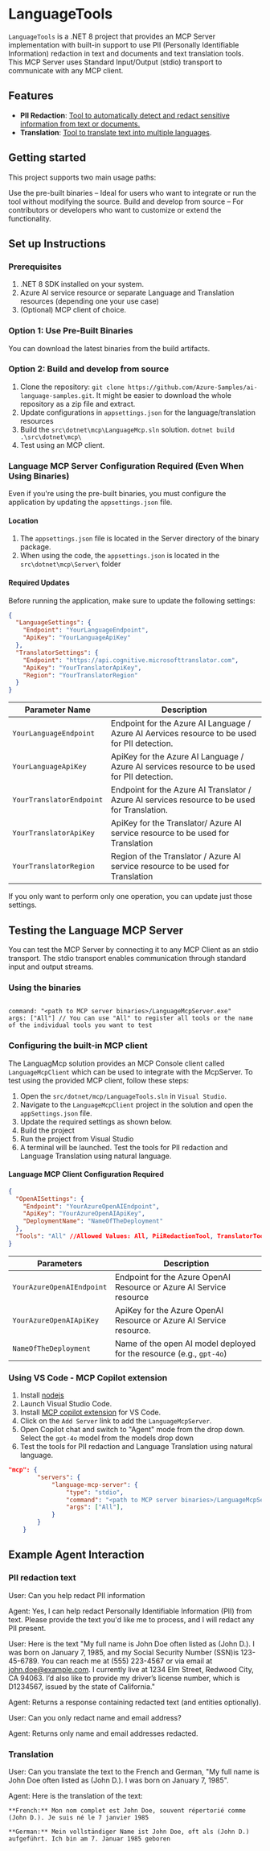# LanguageTools  

`LanguageTools` is a .NET 8 project that provides an MCP Server implementation with built-in support to use PII (Personally Identifiable Information) redaction in text and documents and text translation tools.  
This MCP Server uses Standard Input/Output (stdio) transport to communicate with any MCP client.

## Features

- **PII Redaction**: [Tool to automatically detect and redact sensitive information from text or documents.](https://learn.microsoft.com/en-us/azure/ai-services/language-service/personally-identifiable-information/overview?tabs=text-pii)
- **Translation**: [Tool to translate text into multiple languages](https://learn.microsoft.com/en-us/azure/ai-services/translator/overview).

## Getting started

This project supports two main usage paths:

Use the pre-built binaries – Ideal for users who want to integrate or run the tool without modifying the source.
Build and develop from source – For contributors or developers who want to customize or extend the functionality.

## Set up Instructions

### Prerequisites  

1. .NET 8 SDK installed on your system.  
1. Azure AI service resource or separate Language and Translation resources (depending one your use case)
1. (Optional) MCP client of choice.

### Option 1: Use Pre-Built Binaries

You can download the latest binaries from the build artifacts.

### Option 2: Build and develop from source

1. Clone the repository: `git clone https://github.com/Azure-Samples/ai-language-samples.git`. It might be easier to download the whole repository as a zip file and extract.
1. Update configurations in `appsettings.json` for the language/translation resources
1. Build the `src\dotnet\mcp\LanguageMcp.sln` solution. `dotnet build .\src\dotnet\mcp\`
1. Test using an MCP client.

### Language MCP Server Configuration Required (Even When Using Binaries)

Even if you're using the pre-built binaries, you must configure the application by updating the `appsettings.json` file.

#### Location

1. The `appsettings.json` file is located in the Server directory of the binary package.
1. When using the code, the `appsettings.json` is located in the `src\dotnet\mcp\Server\` folder

#### Required Updates

Before running the application, make sure to update the following settings:

```json
{
  "LanguageSettings": {
    "Endpoint": "YourLanguageEndpoint",
    "ApiKey": "YourLanguageApiKey"
  },
  "TranslatorSettings": {
    "Endpoint": "https://api.cognitive.microsofttranslator.com",
    "ApiKey": "YourTranslatorApiKey",
    "Region": "YourTranslatorRegion"
  }
}
```

| Parameter Name                         | Description                                                       |
|----------------------------------------|-------------------------------------------------------------------|
| `YourLanguageEndpoint`                 | Endpoint for the Azure AI Language / Azure AI Aervices resource to be used for PII detection.  |
| `YourLanguageApiKey`                   | ApiKey for the Azure AI Language / Azure AI services resource  to be used for PII detection.|
| `YourTranslatorEndpoint`                   | Endpoint for the Azure AI Translator / Azure AI services resource  to be used for Translation.               |
| `YourTranslatorApiKey`                     | ApiKey for the Translator/ Azure AI service resource to be used for Translation          |
| `YourTranslatorRegion`                     | Region of the Translator / Azure AI service resource to be used for Translation         |

If you only want to perform only one operation, you can update just those settings.

## Testing the Language MCP Server

You can test the MCP Server by connecting it to any MCP Client as an stdio transport. The stdio transport enables communication through standard input and output streams.

### Using the binaries

```dotnetcli

command: "<path to MCP server binaries>/LanguageMcpServer.exe"
args: ["All"] // You can use "All" to register all tools or the name of the individual tools you want to test

```

### Configuring the built-in MCP client

The LanguagMcp solution provides an MCP Console client called `LanguageMcpClient` which can be used to integrate with the McpServer. To test using the provided MCP client, follow these steps:

1. Open the `src/dotnet/mcp/LanguageTools.sln` in `Visual Studio`.
1. Navigate to the `LanguageMcpClient` project in the solution and open the `appSettings.json` file.
1. Update the required settings as shown below.
1. Build the project
1. Run the project from Visual Studio
1. A terminal will be launched. Test the tools for PII redaction and Language Translation using natural language.

#### Language MCP Client Configuration Required

```json
{
  "OpenAISettings": {
    "Endpoint": "YourAzureOpenAIEndpoint",
    "ApiKey": "YourAzureOpenAIApiKey",
    "DeploymentName": "NameOfTheDeployment"
  },
  "Tools": "All" //Allowed Values: All, PiiRedactionTool, TranslatorTool
}
```

| Parameters                             | Description                                                         |
|----------------------------------------|---------------------------------------------------------------------|
| `YourAzureOpenAIEndpoint`              | Endpoint for the Azure OpenAI Resource or Azure AI Service resource |
| `YourAzureOpenAIApiKey`                | ApiKey for the Azure OpenAI Resource or Azure AI Service resource.  |
| `NameOfTheDeployment`                  | Name of the open AI model deployed for the resource (e.g., `gpt-4o`)|

### Using VS Code - MCP Copilot extension

1. Install [nodejs](https://nodejs.org/en/download/)
1. Launch Visual Studio Code.
1. Install [MCP copilot extension](https://code.visualstudio.com/docs/copilot/chat/mcp-servers?wt.md_id=AZ-MVP-5004796#_enable-mcp-support-in-vs-code) for VS Code.
1. Click on the `Add Server` link to add the `LanguageMcpServer`.
1. Open Copilot chat and switch to "Agent" mode from the drop down. Select the `gpt-4o` model from the models drop down
1. Test the tools for PII redaction and Language Translation using natural language.

```json
"mcp": {
        "servers": {
            "language-mcp-server": {
                "type": "stdio",
                "command": "<path to MCP server binaries>/LanguageMcpServer.exe",
                "args": ["All"],
            }
        }
    }
```

## Example Agent Interaction

### PII redaction text

User: Can you help redact PII information

Agent: Yes, I can help redact Personally Identifiable Information (PII) from text. Please provide the text you'd like me to process, and I will redact any PII present.

User: Here is the text "My full name is John Doe often listed as (John D.). I was born on January 7, 1985, and my Social Security Number (SSN)is 123-45-6789. You can reach me at (555) 223-4567 or via email at john.doe@example.com. I currently live at 1234 Elm Street, Redwood City, CA 94063. I’d also like to provide my driver’s license number, which is D1234567, issued by the state of California."

Agent: Returns a response containing redacted text (and entities optionally).

User: Can you only redact name and email address?

Agent: Returns only name and email addresses redacted.

### Translation

User: Can you translate the text to the French and German, "My full name is John Doe often listed as (John D.). I was born on January 7, 1985".

Agent: Here is the translation of the text:

    **French:** Mon nom complet est John Doe, souvent répertorié comme (John D.). Je suis né le 7 janvier 1985

    **German:** Mein vollständiger Name ist John Doe, oft als (John D.) aufgeführt. Ich bin am 7. Januar 1985 geboren 

